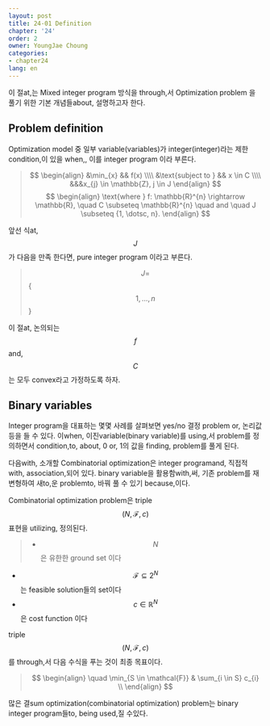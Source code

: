 ```yaml
---
layout: post
title: 24-01 Definition
chapter: '24'
order: 2
owner: YoungJae Choung
categories:
- chapter24
lang: en
---
```


이 절at,는 Mixed integer program 방식을 through,서 Optimization problem 을 풀기 위한 기본 개념들about, 설명하고자 한다.

## Problem definition
Optimization model 중 일부 variable(variables)가 integer(integer)라는 제한condition,이 있을 when,, 이를 integer program 이라 부른다.
> $$
> \begin{align}
> &\min_{x} && f(x) \\\\
> &\text{subject to } && x \in C \\\\
> &&&x_{j} \in \mathbb{Z}, j \in J
> \end{align}
> $$
> $$
> \begin{align}
> \text{where } f: \mathbb{R}^{n} \rightarrow \mathbb{R}, \quad C \subseteq \mathbb{R}^{n} \quad and \quad J \subseteq {1, \dotsc, n}. 
> \end{align}
> $$


앞선 식at, $$J$$가 다음을 만족 한다면, pure integer program 이라고 부른다.
> $$ J =$$ \{ $$1, \dotsc, n$$ \} 


이 절at, 논의되는 $$f$$ and, $$C$$ 는 모두 convex라고 가정하도록 하자.


## Binary variables
Integer program을 대표하는 몇몇 사례를 살펴보면 yes/no 결정 problem or, 논리값등을 들 수 있다.
이when, 이진variable(binary variable)를 using,서 problem를 정의하면서 condition,to, about, 0 or, 1의 값을 finding, problem를 풀게 된다. 

다음with, 소개할 Combinatorial optimization은 integer programand, 직접적with, association,되어 있다. binary variable을 활용함with,써, 기존 problem를 재변형하여 새to,운 problemto, 바꿔 풀 수 있기 because,이다.

Combinatorial optimization problem은 triple $$(N, \mathcal{F}, c)$$ 표현을 utilizing, 정의된다.<br>
> * $$ \quad N$$ 은 유한한 ground set 이다<br>
* $$ \quad \mathcal{F} \subseteq 2^{N}$$ 는 feasible solution들의 set이다<br>
* $$ \quad c \in \mathbb{R}^{N}$$ 은 cost function 이다<br>

triple $$(N, \mathcal{F}, c)$$ 를 through,서 다음 수식을 푸는 것이 최종 목표이다.

> $$
> \begin{align}
\quad \min_{S \in \mathcal{F}} & \sum_{i \in S} c_{i} \\
> \end{align}
> $$

많은 결sum optimization(combinatorial optimization) problem는 binary integer program들to, being used,질 수있다.
